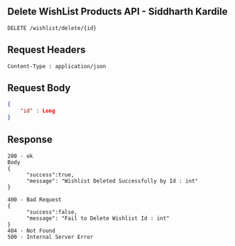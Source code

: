 ## Delete WishList Products API - Siddharth Kardile
```
DELETE /wishlist/delete/{id}
```

## Request Headers
```
Content-Type : application/json
```
 
## Request Body
``` json 
{
    "id" : Long
}
```
## Response
```
200 - ok
Body
{
      "success":true,
      "message": "Wishlist Deleted Successfully by Id : int"
}

400 - Bad Request 
{
      "success":false,
      "message": "Fail to Delete Wishlist Id : int"
}
404 - Not Found
500 - Internal Server Error
